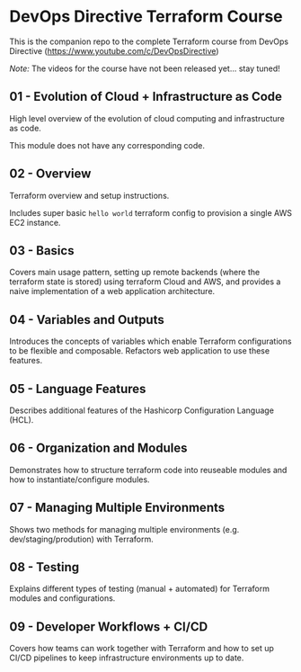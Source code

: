 # DevOps Directive Terraform Course

This is the companion repo to the complete Terraform course from DevOps Directive (https://www.youtube.com/c/DevOpsDirective)

*Note:* The videos for the course have not been released yet... stay tuned!

## 01 - Evolution of Cloud + Infrastructure as Code

High level overview of the evolution of cloud computing and infrastructure as code.

This module does not have any corresponding code.

## 02 - Overview

Terraform overview and setup instructions.

Includes super basic `hello world` terraform config to provision a single AWS EC2 instance.

## 03 - Basics

Covers main usage pattern, setting up remote backends (where the terraform state is stored) using terraform Cloud and AWS, and provides a naive implementation of a web application architecture.

## 04 - Variables and Outputs

Introduces the concepts of variables which enable Terraform configurations to be flexible and composable. Refactors web application to use these features.

## 05 - Language Features

Describes additional features of the Hashicorp Configuration Language (HCL).

## 06 - Organization and Modules

Demonstrates how to structure terraform code into reuseable modules and how to instantiate/configure modules.

## 07 - Managing Multiple Environments

Shows two methods for managing multiple environments (e.g. dev/staging/prodution) with Terraform.

## 08 - Testing

Explains different types of testing (manual + automated) for Terraform modules and configurations.

## 09 - Developer Workflows + CI/CD

Covers how teams can work together with Terraform and how to set up CI/CD pipelines to keep infrastructure environments up to date.